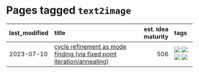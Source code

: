 # Pages tagged `text2image`

|last_modified|title|est. idea maturity|tags
|:---|:---|---:|:---|
|2023-07-10|[cycle refinement as mode finding (via fixed point iteration/annealing)](../cycle_refinement_as_modefinding.md)|506|[![](https://img.shields.io/badge/tag-experimental-ea1833)](../tags/experimental.md) [![](https://img.shields.io/badge/tag-publication-c6963e)](../tags/publication.md) [![](https://img.shields.io/badge/tag-text2image-6013c8)](../tags/text2image.md) [![](https://img.shields.io/badge/tag-text2video-e3be61)](../tags/text2video.md)|